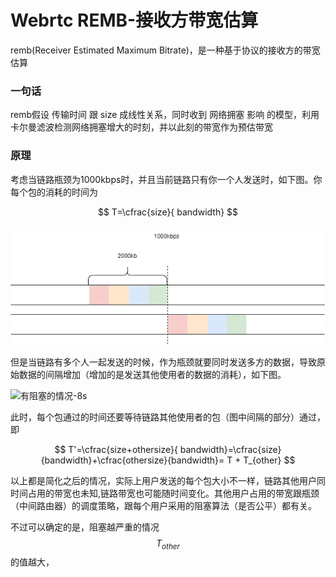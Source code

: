 # Webrtc REMB-接收方带宽估算

remb(Receiver Estimated Maximum Bitrate)，是一种基于协议的接收方的带宽估算

### 一句话

remb假设 传输时间 跟 size 成线性关系，同时收到 网络拥塞 影响 的模型，利用卡尔曼滤波检测网络拥塞增大的时刻，并以此刻的带宽作为预估带宽

### 原理

考虑当链路瓶颈为1000kbps时，并且当前链路只有你一个人发送时，如下图。你每个包的消耗的时间为

$$
T=\cfrac{size}{ bandwidth}
$$

![没有阻塞的情况-4s](<.gitbook/assets/remb.drawio (1).png>)

但是当链路有多个人一起发送的时候，作为瓶颈就要同时发送多方的数据，导致原始数据的间隔增加（增加的是发送其他使用者的数据的消耗），如下图。

![有阻塞的情况-8s](<.gitbook/assets/remb\_block.drawio (1).png>)

此时，每个包通过的时间还要等待链路其他使用者的包（图中间隔的部分）通过，即

$$
T'=\cfrac{size+othersize}{ bandwidth}=\cfrac{size}{bandwidth}+\cfrac{othersize}{bandwidth}= T + T_{other}
$$

以上都是简化之后的情况，实际上用户发送的每个包大小不一样，链路其他用户同时间占用的带宽也未知,链路带宽也可能随时间变化。其他用户占用的带宽跟瓶颈（中间路由器）的调度策略，跟每个用户采用的阻塞算法（是否公平）都有关。

不过可以确定的是，阻塞越严重的情况 $$T_{other}$$​的值越大，

